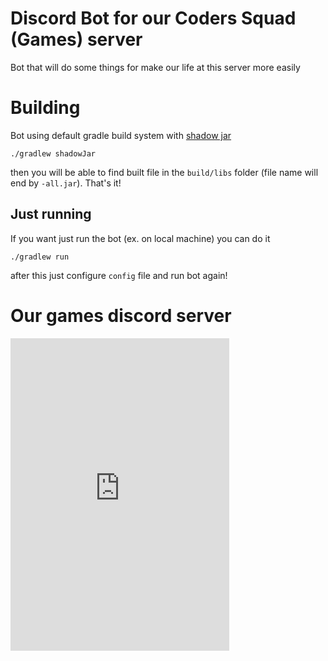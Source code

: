 # Discord Bot for our Coders Squad (Games) server
Bot that will do some things for make our life at this server more easily

# Building
Bot using default gradle build system with [shadow jar](https://imperceptiblethoughts.com/shadow/)
```shell
./gradlew shadowJar
```
then you will be able to find built file in the `build/libs` folder (file name will end by `-all.jar`).
That's it!

## Just running
If you want just run the bot (ex. on local machine) you can do it
```shell
./gradlew run
```
after this just configure `config` file and run bot again!

# Our games discord server
<iframe src="https://canary.discord.com/widget?id=1062062559462699069&theme=dark" width="350" height="500" allowtransparency="true" frameborder="0" sandbox="allow-popups allow-popups-to-escape-sandbox allow-same-origin allow-scripts"></iframe>